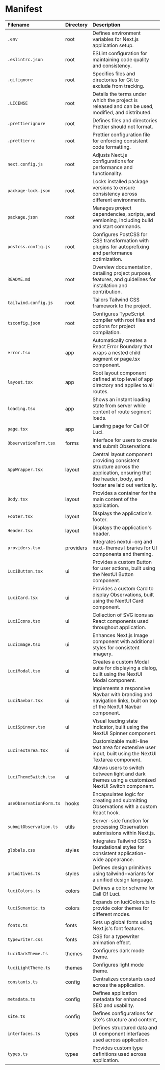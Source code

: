 # Manifest

| Filename | Directory | Description      |
| :------- | :-------- | :--------------- |
| `.env` | root | Defines environment variables for Next.js application setup. |
| `.eslintrc.json` | root | ESLint configuration for maintaining code quality and consistency. |
| `.gitignore` | root | Specifies files and directories for Git to exclude from tracking. |
| `.LICENSE` | root | Details the terms under which the project is released and can be used, modified, and distributed. |
| `.prettierignore` | root | Defines files and directories Prettier should not format. |
| `.prettierrc` | root | Prettier configuration file for enforcing consistent code formatting. |
| `next.config.js` | root | Adjusts Next.js configurations for performance and functionality. |
| `package-lock.json` | root | Locks installed package versions to ensure consistency across different environments. |
| `package.json` | root | Manages project dependencies, scripts, and versioning, including build and start commands. |
| `postcss.config.js` | root | Configures PostCSS for CSS transformation with plugins for autoprefixing and performance optimization. |
| `README.md` | root | Overview documentation, detailing project purpose, features, and guidelines for installation and contribution. |
| `tailwind.config.js` | root | Tailors Tailwind CSS framework to the project. |
| `tsconfig.json` | root | Configures TypeScript compiler with root files and options for project compilation. |
| `error.tsx` | app | Automatically creates a React Error Boundary that wraps a nested child segment or page.tsx component. |
| `layout.tsx` | app | Root layout component defined at top level of app directory and applies to all routes. |
| `loading.tsx` | app | Shows an instant loading state from server while content of route segment loads. |
| `page.tsx` | app | Landing page for Call Of Luci. |
| `ObservationForm.tsx` | forms | Interface for users to create and submit Observations. |
| `AppWrapper.tsx` | layout | Central layout component providing consistent structure across the application, ensuring that the header, body, and footer are laid out vertically. |
| `Body.tsx` | layout | Provides a container for the main content of the application. |
| `Footer.tsx` | layout | Displays the application's footer. |
| `Header.tsx` | layout | Displays the application's header. |
| `providers.tsx` | providers | Integrates nextui-org and next-themes libraries for UI components and theming. |
| `LuciButton.tsx` | ui | Provides a custom Button for user actions, built using the NextUI Button component. |
| `LuciCard.tsx` | ui | Provides a custom Card to display Observations, built using the NextUI Card component. |
| `LuciIcons.tsx` | ui | Collection of SVG icons as React components used throughout application. |
| `LuciImage.tsx` | ui | Enhances Next.js Image component with additional styles for consistent imagery. |
| `LuciModal.tsx` | ui | Creates a custom Modal suite for displaying a dialog, built using the NextUI Modal component. |
| `LuciNavbar.tsx` | ui | Implements a responsive Navbar with branding and navigation links, built on top of the NextUI Navbar component. |
| `LuciSpinner.tsx` | ui | Visual loading state indicator, built using the NextUI Spinner component. |
| `LuciTextArea.tsx` | ui | Customizable multi-line text area for extensive user input, built using the NextUI Textarea component. |
| `LuciThemeSwitch.tsx` | ui | Allows users to switch between light and dark themes using a customized NextUI Switch component. |
| `useObservationForm.ts` | hooks | Encapsulates logic for creating and submitting Observations with a custom React hook. |
| `submitObservation.ts` | utils | Server-side function for processing Observation submissions within Next.js. |
| `globals.css` | styles | Integrates Tailwind CSS's foundational styles for consistent application-wide appearance. |
| `primitives.ts` | styles | Defines design primitives using tailwind-variants for a unified design language. |
| `luciColors.ts` | colors | Defines a color scheme for Call Of Luci. |
| `luciSemantic.ts` | colors | Expands on luciColors.ts to provide color themes for different modes. |
| `fonts.ts` | fonts | Sets up global fonts using Next.js's font features. |
| `typewriter.css` | fonts | CSS for a typewriter animation effect. |
| `luciDarkTheme.ts` | themes | Configures dark mode theme. |
| `luciLightTheme.ts` | themes | Configures light mode theme. |
| `constants.ts` | config | Centralizes constants used across the application. |
| `metadata.ts` | config | Defines application metadata for enhanced SEO and usability. |
| `site.ts` | config | Defines configurations for site's structure and content, |
| `interfaces.ts` | types | Defines structured data and UI component interfaces used across application. |
| `types.ts` | types | Provides custom type definitions used across application. |
